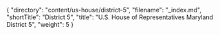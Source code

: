 {
  "directory": "content/us-house/district-5",
  "filename": "_index.md",
  "shortTitle": "District 5",
  "title": "U.S. House of Representatives Maryland District 5",
  "weight": 5
}
